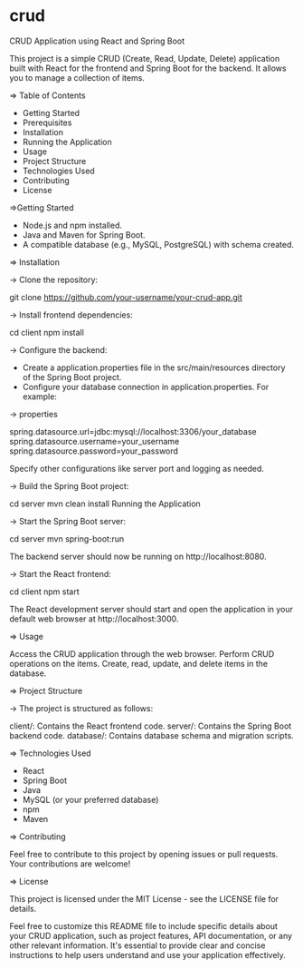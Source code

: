 # crud

CRUD Application using React and Spring Boot

This project is a simple CRUD (Create, Read, Update, Delete) application built with React for the frontend and Spring Boot for the backend. It allows you to manage a collection of items.

=> Table of Contents

* Getting Started
* Prerequisites
* Installation
* Running the Application
* Usage
* Project Structure
* Technologies Used
* Contributing
* License

=>Getting Started


* Node.js and npm installed.
* Java and Maven for Spring Boot.
* A compatible database (e.g., MySQL, PostgreSQL) with schema created.
  
=> Installation
 
-> Clone the repository:

git clone https://github.com/your-username/your-crud-app.git

-> Install frontend dependencies:

cd client
npm install

-> Configure the backend:

* Create a application.properties file in the src/main/resources directory of the Spring Boot project.
* Configure your database connection in application.properties. For example:

-> properties

spring.datasource.url=jdbc:mysql://localhost:3306/your_database
spring.datasource.username=your_username
spring.datasource.password=your_password

Specify other configurations like server port and logging as needed.

-> Build the Spring Boot project:

cd server
mvn clean install
Running the Application

-> Start the Spring Boot server:

cd server
mvn spring-boot:run

The backend server should now be running on http://localhost:8080.

-> Start the React frontend:

cd client
npm start

The React development server should start and open the application in your default web browser at http://localhost:3000.

=> Usage

Access the CRUD application through the web browser.
Perform CRUD operations on the items.
Create, read, update, and delete items in the database.

=> Project Structure

-> The project is structured as follows:

client/: Contains the React frontend code.
server/: Contains the Spring Boot backend code.
database/: Contains database schema and migration scripts.

=> Technologies Used

* React
* Spring Boot
* Java
* MySQL (or your preferred database)
* npm
* Maven
  
=> Contributing

Feel free to contribute to this project by opening issues or pull requests. Your contributions are welcome!

=> License

This project is licensed under the MIT License - see the LICENSE file for details.

Feel free to customize this README file to include specific details about your CRUD application, such as project features, API documentation, or any other relevant information. It's essential to provide clear and concise instructions to help users understand and use your application effectively.




